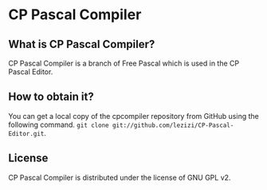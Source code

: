 CP Pascal Compiler
===============
## What is CP Pascal Compiler?
CP Pascal Compiler is a branch of Free Pascal which is used in the CP Pascal Editor.

## How to obtain it?
You can get a local copy of the cpcompiler repository from GitHub using the following command.
`git clone git://github.com/lezizi/CP-Pascal-Editor.git`. 

## License
CP Pascal Compiler is distributed under the license of GNU GPL v2.
